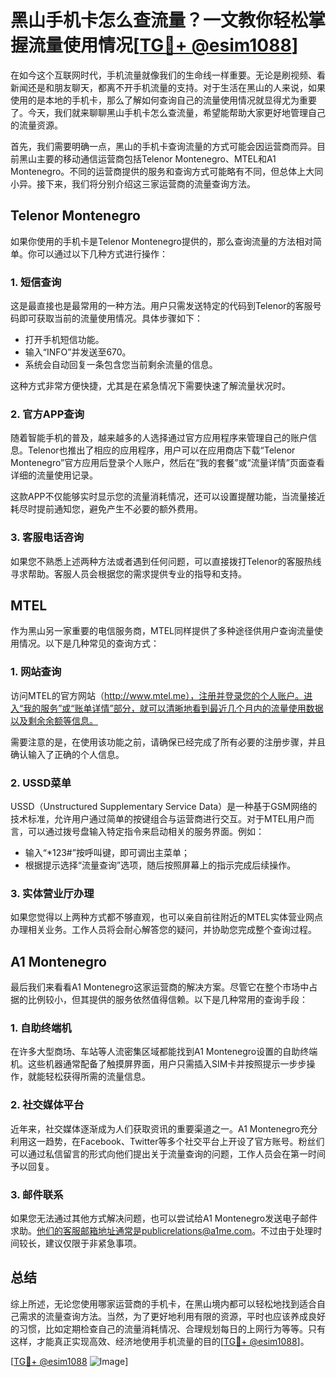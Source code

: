 # 黑山手机卡怎么查流量？一文教你轻松掌握流量使用情况[[TG💪+ @esim1088](https://t.me/s/esim1088)]

在如今这个互联网时代，手机流量就像我们的生命线一样重要。无论是刷视频、看新闻还是和朋友聊天，都离不开手机流量的支持。对于生活在黑山的人来说，如果使用的是本地的手机卡，那么了解如何查询自己的流量使用情况就显得尤为重要了。今天，我们就来聊聊黑山手机卡怎么查流量，希望能帮助大家更好地管理自己的流量资源。

首先，我们需要明确一点，黑山的手机卡查询流量的方式可能会因运营商而异。目前黑山主要的移动通信运营商包括Telenor Montenegro、MTEL和A1 Montenegro。不同的运营商提供的服务和查询方式可能略有不同，但总体上大同小异。接下来，我们将分别介绍这三家运营商的流量查询方法。

## Telenor Montenegro

如果你使用的手机卡是Telenor Montenegro提供的，那么查询流量的方法相对简单。你可以通过以下几种方式进行操作：

### 1. 短信查询
这是最直接也是最常用的一种方法。用户只需发送特定的代码到Telenor的客服号码即可获取当前的流量使用情况。具体步骤如下：
- 打开手机短信功能。
- 输入“INFO”并发送至670。
- 系统会自动回复一条包含您当前剩余流量的信息。

这种方式非常方便快捷，尤其是在紧急情况下需要快速了解流量状况时。

### 2. 官方APP查询
随着智能手机的普及，越来越多的人选择通过官方应用程序来管理自己的账户信息。Telenor也推出了相应的应用程序，用户可以在应用商店下载“Telenor Montenegro”官方应用后登录个人账户，然后在“我的套餐”或“流量详情”页面查看详细的流量使用记录。

这款APP不仅能够实时显示您的流量消耗情况，还可以设置提醒功能，当流量接近耗尽时提前通知您，避免产生不必要的额外费用。

### 3. 客服电话咨询
如果您不熟悉上述两种方法或者遇到任何问题，可以直接拨打Telenor的客服热线寻求帮助。客服人员会根据您的需求提供专业的指导和支持。

## MTEL

作为黑山另一家重要的电信服务商，MTEL同样提供了多种途径供用户查询流量使用情况。以下是几种常见的查询方式：

### 1. 网站查询
访问MTEL的官方网站（http://www.mtel.me），注册并登录您的个人账户。进入“我的服务”或“账单详情”部分，就可以清晰地看到最近几个月内的流量使用数据以及剩余余额等信息。

需要注意的是，在使用该功能之前，请确保已经完成了所有必要的注册步骤，并且确认输入了正确的个人信息。

### 2. USSD菜单
USSD（Unstructured Supplementary Service Data）是一种基于GSM网络的技术标准，允许用户通过简单的按键组合与运营商进行交互。对于MTEL用户而言，可以通过拨号盘输入特定指令来启动相关的服务界面。例如：
- 输入“*123#”按呼叫键，即可调出主菜单；
- 根据提示选择“流量查询”选项，随后按照屏幕上的指示完成后续操作。

### 3. 实体营业厅办理
如果您觉得以上两种方式都不够直观，也可以亲自前往附近的MTEL实体营业网点办理相关业务。工作人员将会耐心解答您的疑问，并协助您完成整个查询过程。

## A1 Montenegro

最后我们来看看A1 Montenegro这家运营商的解决方案。尽管它在整个市场中占据的比例较小，但其提供的服务依然值得信赖。以下是几种常用的查询手段：

### 1. 自助终端机
在许多大型商场、车站等人流密集区域都能找到A1 Montenegro设置的自助终端机。这些机器通常配备了触摸屏界面，用户只需插入SIM卡并按照提示一步步操作，就能轻松获得所需的流量信息。

### 2. 社交媒体平台
近年来，社交媒体逐渐成为人们获取资讯的重要渠道之一。A1 Montenegro充分利用这一趋势，在Facebook、Twitter等多个社交平台上开设了官方账号。粉丝们可以通过私信留言的形式向他们提出关于流量查询的问题，工作人员会在第一时间予以回复。

### 3. 邮件联系
如果您无法通过其他方式解决问题，也可以尝试给A1 Montenegro发送电子邮件求助。他们的客服邮箱地址通常是publicrelations@a1me.com。不过由于处理时间较长，建议仅限于非紧急事项。

## 总结

综上所述，无论您使用哪家运营商的手机卡，在黑山境内都可以轻松地找到适合自己需求的流量查询方法。当然，为了更好地利用有限的资源，平时也应该养成良好的习惯，比如定期检查自己的流量消耗情况、合理规划每日的上网行为等等。只有这样，才能真正实现高效、经济地使用手机流量的目的[[TG💪+ @esim1088](https://t.me/s/esim1088)]。

[[TG💪+ @esim1088](https://t.me/s/esim1088) ![Image](https://i.postimg.cc/4NQfJmqS/Snipaste-2025-05-13-00-14-12.png)]